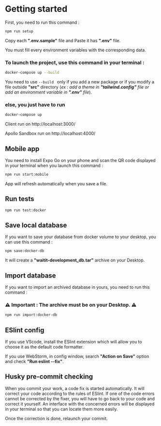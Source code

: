 # Getting started

First, you need to run this command :

```sh
npm run setup
```

Copy each **".env.sample"** file and Paste it has **".env"** file.

You must fill every environment variables with the corresponding data.

### To launch the project, use this command in your terminal :

```sh
docker-compose up --build
```

You need to use ```--build ``` only if you add a new package or if you modify a file outside **"src"** directory (*ex :
add a theme in **"tailwind.config"** file or add an environment variable in **".env"** file*).

### else, you just have to run

```sh
docker-compose up
```

Client run on http://localhost:3000/

Apollo Sandbox run on http://localhost:4000/

## Mobile app

You need to install Expo Go on your phone and scan the QR code displayed in your terminal when you launch this command :

```sh
npm run start:mobile
```

App will refresh automatically when you save a file.

## Run tests

```sh
npm run test:docker
```

## Save local database

If you want to save your database from docker volume to your desktop, you can use this command :

```sh
npm save:docker-db
```
It will create a **"waitit-development_db.tar"** archive on your Desktop.

## Import database

If you want to import an archived database in yours, you need to run this command :

### ⚠️ Important : The archive must be on your Desktop. ⚠️
```sh
npm run import:docker-db
```

## ESlint config

If you use VScode, install the ESlint extension which will allow you to choose it as the default code formatter.

If you use WebStorm, in config window, search **"Action on Save"** option and check **"Run eslint --fix"**.

## Husky pre-commit checking

When you commit your work, a code fix is started automatically. It will correct your code according to the
rules of ESlint. If one of the code errors cannot be corrected by the fixer, you will have to go back to your
code and correct it yourself. An interface with the concerned errors will be displayed in your terminal so that you can
locate them more easily.

Once the correction is done, relaunch your commit.
